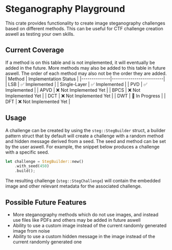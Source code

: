 # Steganography Playground

This crate provides functionality to create image steganography challenges based on different methods. This can be useful for CTF challenge creation aswell as testing your own skills.

## Current Coverage
If a method is on this table and is not implemented, it will eventually be added in the future. More methods may also be added to this table in future aswell. The order of each method may also not be the order they are added.
| Method       | Implementation Status   |
|--------------|-------------------------|
| LSB          | ✅ Implemented         |
| Single-Layer | ✅ Implemented         |
| PVD          | ✅ Implemented         |
| APVD         | ❌ Not Implemented Yet |
| BPCS         | ❌ Not Implemented Yet |
| DCT          | ❌ Not Implemented Yet |
| DWT          | 🚧 In Progress         |
| DFT          | ❌ Not Implemented Yet |

## Usage
A challenge can be created by using the `steg::StegBuilder` struct, a builder pattern struct that by default will create a challenge with a random method and hidden message derived from a seed. The seed and method can be set by the user aswell. For example, the snippet below produces a challenge with a specific seed.
```rust
let challenge = StegBuilder::new()
    .with_seed(450)
    .build();
```
The resulting challenge (`steg::StegChallenge`) will contain the embedded image and other relevant metadata for the associated challenge.


## Possible Future Features
- More steganography methods which do not use images, and instead use files like PDFs and others may be added in future aswell
- Ability to use a custom image instead of the current randomly generated image from noise
- Ability to use a custom hidden message in the image instead of the current randomly generated one